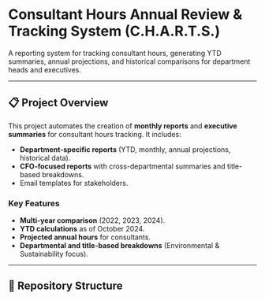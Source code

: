 # Consultant Hours Annual Review & Tracking System (C.H.A.R.T.S.)

A reporting system for tracking consultant hours, generating YTD summaries, annual projections, and historical comparisons for department heads and executives.

---

## 📋 Project Overview

This project automates the creation of **monthly reports** and **executive summaries** for consultant hours tracking. It includes:
- **Department-specific reports** (YTD, monthly, annual projections, historical data).
- **CFO-focused reports** with cross-departmental summaries and title-based breakdowns.
- Email templates for stakeholders.

### Key Features
- **Multi-year comparison** (2022, 2023, 2024).
- **YTD calculations** as of October 2024.
- **Projected annual hours** for consultants.
- **Departmental and title-based breakdowns** (Environmental & Sustainability focus).

---

## 📂 Repository Structure
